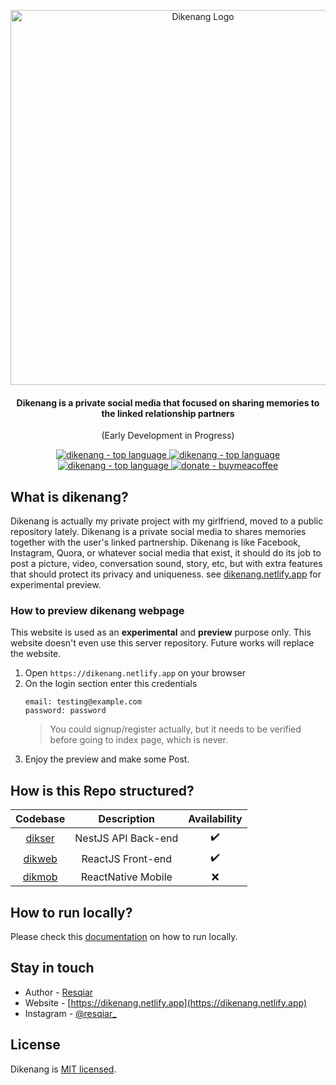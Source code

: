 <p align="center">
  <a href="https://dikenang.netlify.app" target="_blank"><img src="https://i.imgur.com/irBDntm.png" width="600" alt="Dikenang Logo" /></a>
</p>
 <h4 align="center">Dikenang is a private social media that focused on sharing memories to the linked relationship partners</h4>
 <p align="center">(Early Development in Progress)</p>
<p align="center">
  <a href="https://github.com/resqiar/dikenang-server" target="_blank">
    <img src="https://img.shields.io/github/languages/top/resqiar/dikenang-server?style=for-the-badge" alt="dikenang - top language" />
  </a>
  <a href="https://github.com/resqiar/dikenang-server" target="_blank">
    <img src="https://img.shields.io/github/license/resqiar/dikenang-server?style=for-the-badge" alt="dikenang - top language" />
  </a>
  <a href="https://github.com/resqiar/dikenang-server" target="_blank">
    <img src="https://img.shields.io/github/last-commit/resqiar/dikenang-server?style=for-the-badge" alt="dikenang - top language" />
  </a>
  <a href="https://www.buymeacoffee.com/resqiar" target="_blank">
    <img src="https://img.shields.io/badge/-Buy%20Me%20a%20Coffee-yellow?style=for-the-badge" alt="donate - buymeacoffee" />
  </a>
</p>

## What is dikenang?

Dikenang is actually my private project with my girlfriend, moved to a public repository lately. Dikenang is a private social media to shares memories together with the user's linked partnership. Dikenang is like Facebook, Instagram, Quora, or whatever social media that exist, it should do its job to post a picture, video, conversation sound, story, etc, but with extra features that should protect its privacy and uniqueness. see [dikenang.netlify.app](https://dikenang.netlify.app) for experimental preview.

### How to preview dikenang webpage

This website is used as an **experimental** and **preview** purpose only. This website doesn't even use this server repository. Future works will replace the website.

1. Open `https://dikenang.netlify.app` on your browser
2. On the login section enter this credentials
    ```
    email: testing@example.com
    password: password
    ```
    > You could signup/register actually, but it needs to be verified before going to index page, which is never.
3. Enjoy the preview and make some Post.

## How is this Repo structured?

|     Codebase     |     Description     | Availability |
| :--------------: | :-----------------: | :----------: |
| [dikser](dikser) | NestJS API Back-end |      ✔️      |
| [dikweb](dikweb) |  ReactJS Front-end  |      ✔️      |
| [dikmob](dikmob) | ReactNative Mobile  |      ❌      |

## How to run locally?

Please check this <a href="https://github.com/resqiar/dikenang/blob/main/dikser/README.md#easy-running-using-docker">documentation</a> on how to run locally.

## Stay in touch

-   Author - [Resqiar](https://github.com/resqiar)
-   Website - [https://dikenang.netlify.app](https://dikenang.netlify.app)
-   Instagram - [@resqiar\_](https://instagram.com/resqiar_)

## License

Dikenang is [MIT licensed](LICENSE).

